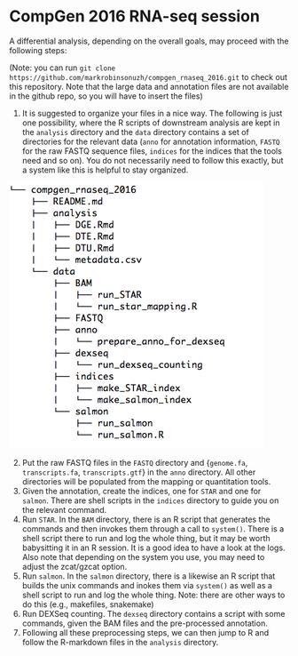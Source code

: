 # CompGen 2016 RNA-seq session

A differential analysis, depending on the overall goals, may proceed with the following steps:

(Note: you can run `git clone https://github.com/markrobinsonuzh/compgen_rnaseq_2016.git` to check out this repository.  Note that the large data and annotation files are not available in the github repo, so you will have to insert the files)

1. It is suggested to organize your files in a nice way.  The following is just one possibility, where the R scripts of downstream analysis are kept in the `analysis` directory and the `data` directory contains a set of directories for the relevant data (`anno` for annotation information, `FASTQ` for the raw FASTQ sequence files, `indices` for the indices that the tools need and so on).  You do not necessarily need to follow this exactly, but a system like this is helpful to stay organized.

![Alt](/img/tree.png "Tree of overall directory structure")

2. Put the raw FASTQ files in the `FASTQ` directory and {`genome.fa`, `transcripts.fa`, `transcripts.gtf`} in the `anno` directory.  All other directories will be populated from the mapping or quantitation tools.
3. Given the annotation, create the indices, one for `STAR` and one for `salmon`.  There are shell scripts in the `indices` directory to guide you on the relevant command.
4. Run `STAR`.  In the `BAM` directory, there is an R script that generates the commands and then invokes them through a call to `system()`.  There is a shell script there to run and log the whole thing, but it may be worth babysitting it in an R session.  It is a good idea to have a look at the logs.  Also note that depending on the system you use, you may need to adjust the zcat/gzcat option.
5. Run `salmon`.  In the `salmon` directory, there is a likewise an R script that builds the unix commands and inokes them via `system()` as well as a shell script to run and log the whole thing.  Note: there are other ways to do this (e.g., makefiles, snakemake)
6. Run DEXSeq counting.  The `dexseq` directory contains a script with some commands, given the BAM files and the pre-processed annotation.
7. Following all these preprocessing steps, we can then jump to R and follow the R-markdown files in the `analysis` directory.

